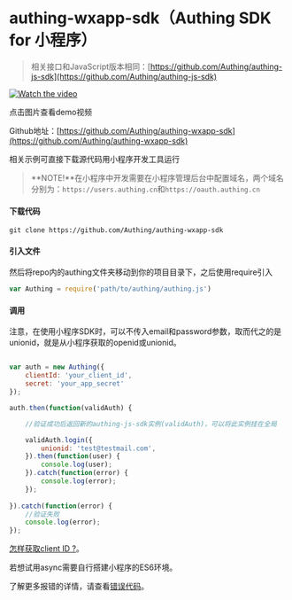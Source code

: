 # authing-wxapp-sdk（Authing SDK for 小程序）

> 相关接口和JavaScript版本相同：[https://github.com/Authing/authing-js-sdk](https://github.com/Authing/authing-js-sdk)

[![Watch the video](https://usercontents.authing.cn/20180528-184211@2x.png)](https://usercontents.authing.cn/wxapp-sdk-demo.mp4)

点击图片查看demo视频

Github地址：[https://github.com/Authing/authing-wxapp-sdk](https://github.com/Authing/authing-wxapp-sdk)

相关示例可直接下载源代码用小程序开发工具运行

> **NOTE!**在小程序中开发需要在小程序管理后台中配置域名，两个域名分别为：``https://users.authing.cn``和``https://oauth.authing.cn``

#### 下载代码

``` shell
git clone https://github.com/Authing/authing-wxapp-sdk
```

#### 引入文件

然后将repo内的authing文件夹移动到你的项目目录下，之后使用require引入

```javascript
var Authing = require('path/to/authing/authing.js')
```

#### 调用

注意，在使用小程序SDK时，可以不传入email和password参数，取而代之的是unionid，就是从小程序获取的openid或unionid。

``` javascript

var auth = new Authing({
	clientId: 'your_client_id',
	secret: 'your_app_secret'
});

auth.then(function(validAuth) {

	//验证成功后返回新的authing-js-sdk实例(validAuth)，可以将此实例挂在全局

	validAuth.login({
		unionid: 'test@testmail.com',
	}).then(function(user) {
		console.log(user);	
	}).catch(function(error) {
		console.log(error);	
	});
	
}).catch(function(error) {
	//验证失败
	console.log(error);
});

```

[怎样获取client ID ?](https://docs.authing.cn/#/quick_start/howto)。

若想试用async需要自行搭建小程序的ES6环境。

了解更多报错的详情，请查看[错误代码](https://docs.authing.cn/#/quick_start/error_code)。

